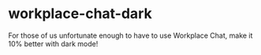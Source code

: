 # workplace-chat-dark
For those of us unfortunate enough to have to use Workplace Chat, make it 10% better with dark mode!
